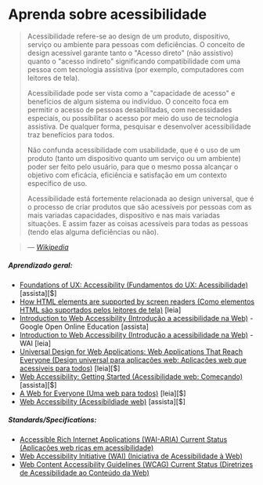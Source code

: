 # Aprenda sobre acessibilidade

> Acessibilidade refere-se ao design de um produto, dispositivo, serviço ou ambiente para pessoas com deficiências. O conceito de design acessível garante tanto o "Acesso direto" (não assistivo) quanto o "acesso indireto" significando compatibilidade com uma pessoa com tecnologia assistiva (por exemplo, computadores com leitores de tela).
>
>Acessibilidade pode ser vista como a "capacidade de acesso" e benefícios de algum sistema ou indivíduo. O conceito foca em permitir o acesso de pessoas desabilitadas, com necessidades especiais, ou possibilitar o acesso por meio do uso de tecnologia assistiva. De qualquer forma, pesquisar e desenvolver acessibilidade traz benefícios para todos.
>
>Não confunda acessibilidade com usabilidade, que é o uso de um produto (tanto um dispositivo quanto um serviço ou um ambiente) poder ser feito pelo usuário, para que o mesmo possa alcançar o objetivo com eficácia, eficiência e satisfação em um contexto específico de uso.
>
>Acessibilidade está fortemente relacionada ao design universal, que é o processo de criar produtos que são acessíveis por pessoas com as mais variadas capacidades, dispositivo e nas mais variadas situações. E assim fazer as coisas acessíveis para todas as pessoas (tendo elas alguma deficiências ou não).

><cite>&#8212; [Wikipedia](https://pt.wikipedia.org/wiki/Acessibilidade)</cite>

##### Aprendizado geral:

* [Foundations of UX: Accessibility (Fundamentos do UX: Acessibilidade)](http://www.lynda.com/Accessibility-tutorials/Foundations-UX-Accessibility/435008-2.html) [assista][$]
* [How HTML elements are supported by screen readers (Como elementos HTML são suportados pelos leitores de tela)](http://thepaciellogroup.github.io/AT-browser-tests/?utm_source=html5weekly&utm_medium=email) [leia]
* [Introduction to Web Accessibility (Introdução a acessibilidade na Web)](https://webaccessibility.withgoogle.com/course) - Google Open Online Education [assista]
* [Introduction to Web Accessibility (Introdução a acessibilidade na Web)](https://www.w3.org/WAI/intro/accessibility.php) - WAI [leia]
* [Universal Design for Web Applications: Web Applications That Reach Everyone (Design universal para aplicações web: Aplicações web que acessiveis para todos)](http://www.amazon.com/Universal-Design-Web-Applications-Everyone/dp/0596518730/ref=sr_1_1) [leia][$]
* [Web Accessibility: Getting Started (Acessibilidade web: Começando)](http://www.pluralsight.com/courses/web-accessibility-getting-started) [assista][$]
* [A Web for Everyone (Uma web para todos)](http://rosenfeldmedia.com/books/a-web-for-everyone/) [leia][$]
* [Web Accessibility (Acessibildiade web)](https://frontendmasters.com/workshops/accessibility/) [assista][$]

##### Standards/Specifications:

* [Accessible Rich Internet Applications (WAI-ARIA) Current Status (Aplicações web ricas em acessibilidade)](http://www.w3.org/standards/techs/aria#w3c_all)
* [Web Accessibility Initiative (WAI) (Iniciativa de Acessibilidade à Web)](http://www.w3.org/WAI/)
* [Web Content Accessibility Guidelines (WCAG) Current Status (Diretrizes de Acessibilidade ao Conteúdo da Web)](http://www.w3.org/standards/techs/wcag#w3c_all)
